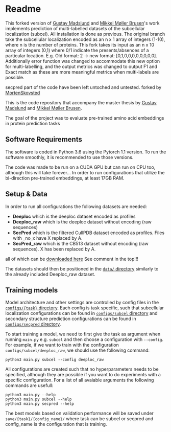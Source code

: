# Readme

This forked version of [Gustav Madslund](https://github.com/gustavmadslund) and [Mikkel Møller Brusen](https://github.com/mikkelbrusen)'s work implements prediction of multi-labelled datasets of the subcellular localization (subcel). All installation is done as previous. The original branch take the subcellular localization encoded as an n x 1 array of integers (1-10), where n is the number of proteins. This fork takes its input as an n x 10 array of integers (0,1) where 0/1 indicate the presents/absences of a particular location. E.g. Old format: 2 -> new format: [0,1,0,0,0,0,0,0,0,0].
Additionally error function was changed to accommodate this new option for multi-labelling, and the output metrics was changed to output F1 and Exact match as these are more meaningful metrics when multi-labels are possible.

secpred part of the code have been left untoched and untested.
forked by [MortenSkovsted](https://github.com/MortenSkovsted)

This is the code repository that accompany the master thesis by [Gustav Madslund](https://github.com/gustavmadslund) and [Mikkel Møller Brusen](https://github.com/mikkelbrusen).

The goal of the project was to evaluate pre-trained amino acid embeddings in protein prediction tasks



## Software Requirements

The software is coded in Python 3.6 using the Pytorch 1.1 version. 
To run the software smoothly, it is recommended to use those versions.

The code was made to be run on a CUDA GPU but can run on CPU too, although this will take forever... 
In order to run configurations that utilize the bi-direction pre-trained embeddings, at least 17GB RAM.

## Setup & Data

In order to run all configurations the following datasets are needed:

+ **Deeploc** which is the deeploc dataset encoded as profiles
+ **Deeploc_raw** which is the deeploc dataset without encoding (raw sequences)
+ **SecPred** which is the filtered CullPDB dataset encoded as profiles. Files with _no_x have X replaced by A.   
+ **SecPred_raw** which is the CB513 dataset without encoding (raw sequences). X has been replaced by A.

all of which can be [downloaded here](https://drive.google.com/drive/folders/1-qPOetLSYrrlFvcjmt2lSAwKoR-_AXFm?usp=sharing)
See comment in the top!!!

The datasets should then be positioned in the [`data/` directory](data/) similarly to the already included Deeploc_raw dataset.

## Training models

Model architecture and other settings are controlled by config files in the [`configs/{task}` directory](configs/). Each config is task specific, such that subcellular localization configurations can be found in [`configs/subcel` directory](configs/subcel/) and secondary structure prediction configurations can be found in [`configs/secpred` directory](configs/secpred/).

To start training a model, we need to first give the task as argument when running `main.py` e.g. `subcel` and then choose a configuration with `--config`. For example, if we want to train with the configuration `configs/subcel/deeploc_raw`, we should use the following command:

    python3 main.py subcel --config deeploc_raw

All configurations are created such that no hyperparameters needs to be specified, although they are possible if you want to do experiments with a specific configuration. For a list of all avaiable arguments the following commands are usefull:

    python3 main.py --help
    python3 main.py subcel --help
    python3 main.py secpred --help

The best models based on validation performance will be saved under `save/{task}/{config_name}/` where task can be subcel or secpred and config_name is the configuration that is training.
